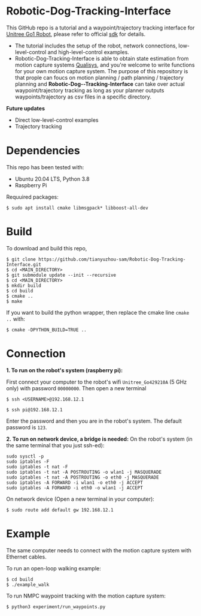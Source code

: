 # Robotic-Dog-Tracking-Interface
This GitHub repo is a tutorial and a waypoint/trajectory tracking interface for [Unitree Go1 Robot](https://shop.unitree.com/), please refer to official [sdk](https://github.com/unitreerobotics/unitree_legged_sdk/tree/go1) for details. 
* The tutorial includes the setup of the robot, network connections, low-level-control and high-level-control examples.
* Robotic-Dog-Tracking-Interface is able to obtain state estimation from motion capture systems [Qualisys](https://www.qualisys.com/), and you're welcome to write functions for your own motion capture system. The purpose of this repository is that prople can foucs on motion planning / path planning / trajectory planning and **Robotic-Dog--Tracking-Interface** can take over actual waypoint/trajectory tracking as long as your planner outputs waypoints/trajectory as csv files in a specific directory.

**Future updates**
* Direct low-level-control examples
* Trajectory tracking

Dependencies
============
This repo has been tested with:
* Ubuntu 20.04 LTS, Python 3.8
* Raspberry Pi

Requuired packages:
```
$ sudo apt install cmake libmsgpack* libboost-all-dev
```

Build
=====
To download and build this repo,
```
$ git clone https://github.com/tianyuzhou-sam/Robotic-Dog-Tracking-Interface.git
$ cd <MAIN_DIRECTORY>
$ git submodule update --init --recursive
$ cd <MAIN_DIRECTORY>
$ mkdir build
$ cd build
$ cmake ..
$ make
```

If you want to build the python wrapper, then replace the cmake line `cmake ..` with:
```
$ cmake -DPYTHON_BUILD=TRUE ..
```

Connection
==========
**1. To run on the robot's system (raspberry pi):** 

First connect your computer to the robot's wifi `Unitree_Go429210A` (5 GHz only) with password `00000000`. Then open a new terminal
```
$ ssh <USERNAME>@192.168.12.1
```
```
$ ssh pi@192.168.12.1
```
Enter the password and then you are in the robot's system. The default password is `123`.


**2. To run on network device, a bridge is needed:**
On the robot's system (in the same terminal that you just ssh-ed):
```
sudo sysctl -p
sudo iptables -F
sudo iptables -t nat -F
sudo iptables -t nat -A POSTROUTING -o wlan1 -j MASQUERADE
sudo iptables -t nat -A POSTROUTING -o eth0 -j MASQUERADE
sudo iptables -A FORWARD -i wlan1 -o eth0 -j ACCEPT
sudo iptables -A FORWARD -i eth0 -o wlan1 -j ACCEPT

```
On network device (Open a new terminal in your computer):
```
$ sudo route add default gw 192.168.12.1
```


Example
=======

The same computer needs to connect with the motion capture system with Ethernet cables.

To run an open-loop walking example:
```
$ cd build
$ ./example_walk
```


To run NMPC waypoint tracking with the motion capture system:

```
$ python3 experiment/run_waypoints.py
```
